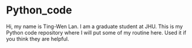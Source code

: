 Python_code
===========
Hi, my name is Ting-Wen Lan. 
I am a graduate student at JHU. This is my Python code repository where I will put some of my routine here. 
Used it if you think they are helpful. 
